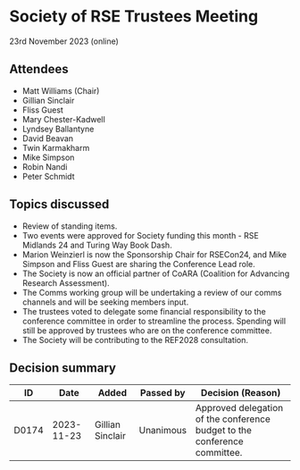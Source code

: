 # Society of RSE Trustees Meeting

23rd November 2023 (online)

## Attendees

- Matt Williams (Chair)
- Gillian Sinclair
- Fliss Guest
- Mary Chester-Kadwell
- Lyndsey Ballantyne
- David Beavan
- Twin Karmakharm
- Mike Simpson
- Robin Nandi
- Peter Schmidt

## Topics discussed

- Review of standing items.
- Two events were approved for Society funding this month - RSE Midlands 24 and Turing Way Book Dash.
- Marion Weinzierl is now the Sponsorship Chair for RSECon24, and Mike Simpson and Fliss Guest are sharing the Conference Lead role.
- The Society is now an official partner of CoARA (Coalition for Advancing Research Assessment).
- The Comms working group will be undertaking a review of our comms channels and will be seeking members input.
- The trustees voted to delegate some financial responsibility to the conference committee in order to streamline the process. Spending will still be approved by trustees who are on the conference committee.
- The Society will be contributing to the REF2028 consultation.

## Decision summary

| ID | Date | Added | Passed by | Decision (Reason) |
|----|------|-------|-----------|-------------------|
| D0174 | 2023-11-23 | Gillian Sinclair | Unanimous | Approved delegation of the conference budget to the conference committee. |
